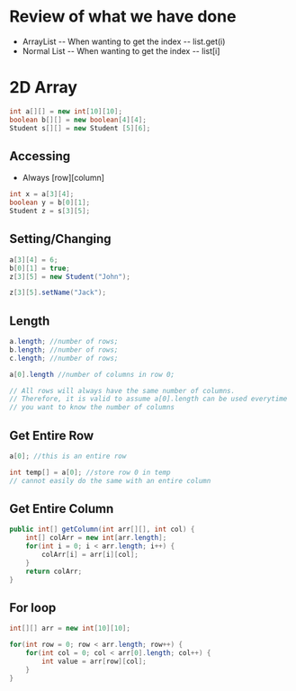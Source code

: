 # Review of what we have done

-  ArrayList
    -- When wanting to get the index
    -- list.get(i)
- Normal List 
    -- When wanting to get the index
    -- list[i]

# 2D Array
```java
int a[][] = new int[10][10];
boolean b[][] = new boolean[4][4];
Student s[][] = new Student [5][6];
```

## Accessing 
- Always [row][column]
```java
int x = a[3][4];
boolean y = b[0][1];
Student z = s[3][5];
```
## Setting/Changing
```java
a[3][4] = 6;
b[0][1] = true;
z[3][5] = new Student("John");

z[3][5].setName("Jack");
```

## Length
```java
a.length; //number of rows;
b.length; //number of rows;
c.length; //number of rows;

a[0].length //number of columns in row 0;

// All rows will always have the same number of columns. 
// Therefore, it is valid to assume a[0].length can be used everytime
// you want to know the number of columns
```

## Get Entire Row
```java
a[0]; //this is an entire row

int temp[] = a[0]; //store row 0 in temp
// cannot easily do the same with an entire column
```

## Get Entire Column
```java
public int[] getColumn(int arr[][], int col) {
    int[] colArr = new int[arr.length];
    for(int i = 0; i < arr.length; i++) {
        colArr[i] = arr[i][col];
    }
    return colArr;
}
```

## For loop 
```java
int[][] arr = new int[10][10];

for(int row = 0; row < arr.length; row++) {
    for(int col = 0; col < arr[0].length; col++) {
        int value = arr[row][col];
    }
}
```

